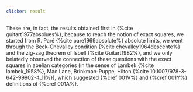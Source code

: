 ```yaml
---
clicker: result
---
```


These are, in fact, the results obtained first in {%cite guitart1977absolues%}, because to reach the notion of exact squares, we started from R. Paré {%cite pare1969absolute%} absolute limits, we went through the Beck-Chevalley condition {%cite chevalley1964descente%} and the zig-zag theorem of Isbell {%cite Guitart1982%}, and we only belatedly observed the connection of these questions with
the exact squares in abelian categories (in the sense of Lambek {%cite lambek_1958%}, Mac Lane,
Brinkman-Puppe, Hilton {%cite 10.1007/978-3-642-99902-4_11%}), which suggested {%cref 001V%} and {%cref 001Y%} definitions of {%cref 001A%}.